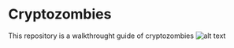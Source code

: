 # Cryptozombies

This repository is a walkthrought guide of cryptozombies
![alt text](https://i.imgur.com/Zneh15O.jpg)
